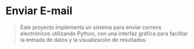 # Enviar E-mail

>Este proyecto implementa un sistema para enviar correos electrónicos utilizando Python,
>con una interfaz gráfica para facilitar la entrada de datos y la visualización de resultados.


